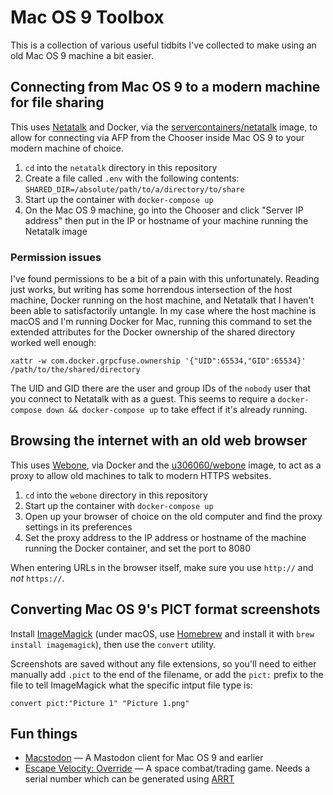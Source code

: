 # Mac OS 9 Toolbox

This is a collection of various useful tidbits I've collected to make using an old Mac OS 9 machine a bit easier.

## Connecting from Mac OS 9 to a modern machine for file sharing
This uses [Netatalk](https://github.com/Netatalk/netatalk) and Docker, via the [servercontainers/netatalk](https://hub.docker.com/r/servercontainers/netatalk) image, to allow for connecting via AFP from the Chooser inside Mac OS 9 to your modern machine of choice.

1. `cd` into the `netatalk` directory in this repository
2. Create a file called `.env` with the following contents: `SHARED_DIR=/absolute/path/to/a/directory/to/share`
3. Start up the container with `docker-compose up`
4. On the Mac OS 9 machine, go into the Chooser and click "Server IP address" then put in the IP or hostname of your machine running the Netatalk image

### Permission issues
I've found permissions to be a bit of a pain with this unfortunately. Reading just works, but writing has some horrendous intersection of the host machine, Docker running on the host machine, and Netatalk that I haven't been able to satisfactorily untangle. In my case where the host machine is macOS and I'm running Docker for Mac, running this command to set the extended attributes for the Docker ownership of the shared directory worked well enough:

```
xattr -w com.docker.grpcfuse.ownership '{"UID":65534,"GID":65534}' /path/to/the/shared/directory
```

The UID and GID there are the user and group IDs of the `nobody` user that you connect to Netatalk with as a guest. This seems to require a `docker-compose down && docker-compose up` to take effect if it's already running.

## Browsing the internet with an old web browser
This uses [Webone](https://github.com/atauenis/webone), via Docker and the [u306060/webone](https://hub.docker.com/r/u306060/webone) image, to act as a proxy to allow old machines to talk to modern HTTPS websites.

1. `cd` into the `webone` directory in this repository
2. Start up the container with `docker-compose up`
3. Open up your browser of choice on the old computer and find the proxy settings in its preferences
4. Set the proxy address to the IP address or hostname of the machine running the Docker container, and set the port to 8080

When entering URLs in the browser itself, make sure you use `http://` and *not* `https://`.

## Converting Mac OS 9's PICT format screenshots
Install [ImageMagick](https://imagemagick.org) (under macOS, use [Homebrew](https://brew.sh) and install it with `brew install imagemagick`), then use the `convert` utility.

Screenshots are saved without any file extensions, so you'll need to either manually add `.pict` to the end of the filename, or add the `pict:` prefix to the file to tell ImageMagick what the specific intput file type is:

```
convert pict:"Picture 1" "Picture 1.png"
```

## Fun things
* [Macstodon](https://github.com/smallsco/macstodon) — A Mastodon client for Mac OS 9 and earlier
* [Escape Velocity: Override](https://www.macintoshrepository.org/9213-escape-velocity-override) — A space combat/trading game. Needs a serial number which can be generated using [ARRT](https://github.com/spolsley/ARRT)
